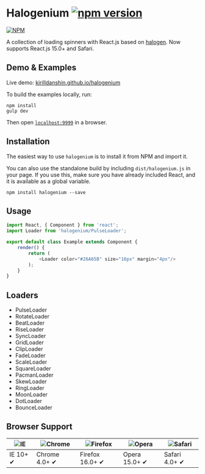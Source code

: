 Halogenium [![npm version](https://badge.fury.io/js/halogenium.svg)](http://badge.fury.io/js/halogenium)
=======

[![NPM](https://nodei.co/npm/halogenium.png?downloads=true&downloadRank=true&stars=true)](https://nodei.co/npm/halogenium/)

A collection of loading spinners with React.js based on [halogen](https://github.com/yuanyan/halogen). Now supports React.js 15.0+ and Safari.

## Demo & Examples

Live demo: [kirilldanshin.github.io/halogenium](http://kirilldanshin.github.io/halogenium/)

To build the examples locally, run:

```
npm install
gulp dev
```

Then open [`localhost:9999`](http://localhost:9999) in a browser.

## Installation

The easiest way to use `halogenium` is to install it from NPM and import it.

You can also use the standalone build by including `dist/halogenium.js` in your page. If you use this, make sure you have already included React, and it is available as a global variable.

```
npm install halogenium --save
```

## Usage

```javascript
import React, { Component } from 'react';
import Loader from 'halogenium/PulseLoader';

export default class Example extends Component {
	render() {
		return (
			<Loader color="#26A65B" size="16px" margin="4px"/>
		);
	}
}

```

## Loaders

* PulseLoader
* RotateLoader
* BeatLoader
* RiseLoader
* SyncLoader
* GridLoader
* ClipLoader
* FadeLoader
* ScaleLoader
* SquareLoader
* PacmanLoader
* SkewLoader
* RingLoader
* MoonLoader
* DotLoader
* BounceLoader

## Browser Support

![IE](https://raw.github.com/alrra/browser-logos/master/internet-explorer/internet-explorer_48x48.png) | ![Chrome](https://raw.github.com/alrra/browser-logos/master/chrome/chrome_48x48.png) | ![Firefox](https://raw.github.com/alrra/browser-logos/master/firefox/firefox_48x48.png) | ![Opera](https://raw.github.com/alrra/browser-logos/master/opera/opera_48x48.png) | ![Safari](https://raw.github.com/alrra/browser-logos/master/safari/safari_48x48.png)
--- | --- | --- | --- | --- |
IE 10+ ✔ | Chrome 4.0+ ✔ | Firefox 16.0+ ✔ | Opera 15.0+ ✔ | Safari 4.0+ ✔ |
